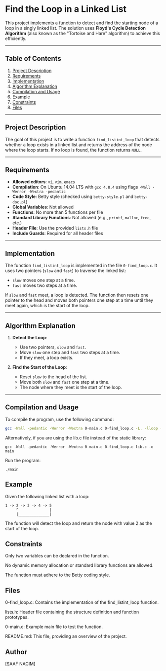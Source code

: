 # Find the Loop in a Linked List

This project implements a function to detect and find the starting node of a loop in a singly linked list. The solution uses **Floyd's Cycle Detection Algorithm** (also known as the "Tortoise and Hare" algorithm) to achieve this efficiently.

---

## Table of Contents
1. [Project Description](#project-description)
2. [Requirements](#requirements)
3. [Implementation](#implementation)
4. [Algorithm Explanation](#algorithm-explanation)
5. [Compilation and Usage](#compilation-and-usage)
6. [Example](#example)
7. [Constraints](#constraints)
8. [Files](#files)

---

## Project Description
The goal of this project is to write a function `find_listint_loop` that detects whether a loop exists in a linked list and returns the address of the node where the loop starts. If no loop is found, the function returns `NULL`.

---

## Requirements
- **Allowed editors**: `vi`, `vim`, `emacs`
- **Compilation**: On Ubuntu 14.04 LTS with `gcc 4.8.4` using flags `-Wall -Werror -Wextra -pedantic`
- **Code Style**: Betty style (checked using `betty-style.pl` and `betty-doc.pl`)
- **Global Variables**: Not allowed
- **Functions**: No more than 5 functions per file
- **Standard Library Functions**: Not allowed (e.g., `printf`, `malloc`, `free`, etc.)
- **Header File**: Use the provided `lists.h` file
- **Include Guards**: Required for all header files

---

## Implementation
The function `find_listint_loop` is implemented in the file `0-find_loop.c`. It uses two pointers (`slow` and `fast`) to traverse the linked list:
- `slow` moves one step at a time.
- `fast` moves two steps at a time.

If `slow` and `fast` meet, a loop is detected. The function then resets one pointer to the head and moves both pointers one step at a time until they meet again, which is the start of the loop.

---

## Algorithm Explanation
1. **Detect the Loop**:
   - Use two pointers, `slow` and `fast`.
   - Move `slow` one step and `fast` two steps at a time.
   - If they meet, a loop exists.

2. **Find the Start of the Loop**:
   - Reset `slow` to the head of the list.
   - Move both `slow` and `fast` one step at a time.
   - The node where they meet is the start of the loop.

---

## Compilation and Usage
To compile the program, use the following command:
```bash
gcc -Wall -pedantic -Werror -Wextra 0-main.c 0-find_loop.c -L. -lloop -o main
```

Alternatively, if you are using the lib.c file instead of the static library:

```
gcc -Wall -pedantic -Werror -Wextra 0-main.c 0-find_loop.c lib.c -o main
```
Run the program:

```
./main
```
## Example
Given the following linked list with a loop:

```
1 -> 2 -> 3 -> 4 -> 5
     ^              |
     |______________|
```
The function will detect the loop and return the node with value 2 as the start of the loop.

## Constraints
Only two variables can be declared in the function.

No dynamic memory allocation or standard library functions are allowed.

The function must adhere to the Betty coding style.

## Files
0-find_loop.c: Contains the implementation of the find_listint_loop function.

lists.h: Header file containing the structure definition and function prototypes.

0-main.c: Example main file to test the function.

README.md: This file, providing an overview of the project.

## Author
[SAAF NACIM]
